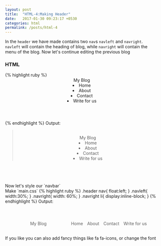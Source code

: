 ```yaml
---
layout: post
title:  "HTML-4:Making Header"
date:   2017-01-30 09:23:17 +0530
categories: html
permalink: /posts/html-4
---
```

In the `header` we have made contains two `nav`s `navleft` and `navright`. `navleft` will contain the heading of blog, while `navright` will contain the menu of the blog.
Now let's continue editing the previous blog
<h3> HTML </h3>
{% highlight ruby %}
<header class="header">
<nav class="navleft">
My Blog
</nav>
<nav class="navright">
<li>Home</li>
<li>About</li>
<li>Contact</li>
<li>Write for us</li>
</nav>
</header>
{% endhighlight %}
Output:
<blockquote>
<br>
<header class="header1">
<nav class="navleft1">
My Blog
</nav>
<nav class="navright1">
<li>Home</li>
<li>About</li>
<li>Contact</li>
<li>Write for us</li>
</nav>
</header>
</blockquote>
<br>
Now let's style our `navbar`<br>
Make `main.css`
{% highlight ruby %}
.header nav{
  float:left;
}
.navleft{
  width:30%;
}
.navright{
width: 60%;
}
.navright li{
  display:inline-block;
}
{% endhighlight %}
Output:<br/>
<blockquote>
<header class="header2">
<nav class="navleft2">
My Blog
</nav>
<nav class="navright2">
<li>Home</li>
<li>About</li>
<li>Contact</li>
<li>Write for us</li>
</nav>
</header>
</blockquote>
<br>
<style>
.hearder2{
margin:20px;  
}
.header2 nav{
  float:left;
}
.navleft2{
  width:30%;  
}
.navright2{
width: 70%;
}
.navright2 li{
  display:inline-block;
  padding-left: 5px;
  padding-right: 5px;
  text-align:right;
}
</style>
<br>

If you like you can also add fancy things like fa fa-icons, or change the font
